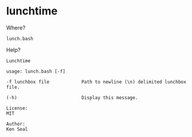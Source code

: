 lunchtime
=========

Where?

    lunch.bash

Help?

    Lunchtime

    usage: lunch.bash [-f]

    -f lunchbox file            Path to newline (\n) delimited lunchbox file.

    (-h)                        Display this message.

    License:
    MIT

    Author:
    Ken Seal
